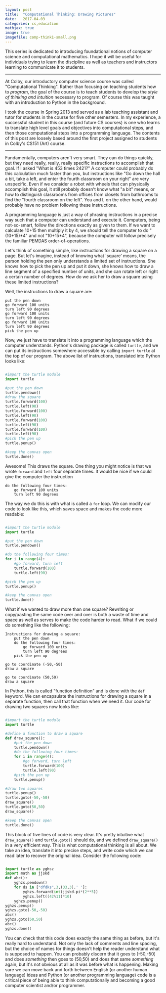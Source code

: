 ```yaml
---
layout: post
title:  "Computational Thinking: Drawing Pictures"
date:   2017-04-03
categories: cs,education
mathjax: true
image: true
imagefile: comp-think1-small.png
---
```


This series is dedicated to introducing foundational notions of computer science and computational mathematics.  I hope it will be useful for individuals trying to learn the discipline as well as teachers and instructors learning to communicate it to students.

---

At Colby, our introductory computer science course was called "Computational Thinking".  Rather than focusing on teaching students how to *program*, the goal of the course is to teach students to develop the *style of thinking and intuition* necessary to program.  Of course this was taught with an introduction to Python in the background.

I took the course in Spring 2013 and served as a lab teaching assistant and tutor for students in the course for five other semesters.  In my experience, a successful student in this course (and future CS courses) is one who learns to translate high level goals and objectives into computational steps, and then those computational steps into a programming language.  The contents of this post are loosely based around the first project assigned to students in Colby's CS151 (Art) course.

---

Fundamentally, computers aren't very smart.  They can do things quickly, but they need really, really, really specific instructions to accomplish that goal.  If I asked "What is 453 times 2421?" A computer could probably do this calculation much faster than you, but instructions like "Go down the hall a bit, take a left, and enter the fourth classroom on your right" are very unspecific.  Even if we consider a robot with wheels that can physically accomplish this goal, it still probably doesn't know what "a bit" means, or how to distinguish classrooms from offices from closets from bathrooms to find the "fourth classroom on the left".  You and I, on the other hand, would probably have no problem following these instructions.

A programming language is just a way of phrasing instructions in a precise way such that a computer can understand and execute it.  Computers, being not-so-smart, follow the directions exactly as given to them.  If we want to calculate 10+15 then multiply it by 4, we should tell the computer to do "(10+15)\*4" and not "10+15\*4", because the computer will follow precisely the familiar PEMDAS order-of-operations.

Let's think of something simple, like instructions for drawing a square on a page.  But let's imagine, instead of knowing what 'square' means, the person holding the pen only understands a limited set of instructions.  She knows how to pick the pen up and put it down, she knows how to draw a line segment of a specified number of units, and she can rotate left or right a certain number of degrees.  How do we ask her to draw a square using these limited instructions?

Well, the instructions to draw a square are:
```
put the pen down
go forward 100 units
turn left 90 degrees
go forward 100 units
turn left 90 degrees
go forward 100 units
turn left 90 degrees
pick the pen up
```

Now, we just have to translate it into a programming language which the computer understands.  Python's drawing package is called ```turtle```, and we can put its instructions somewhere accessible by calling ```import turtle``` at the top of our program.  The above list of instructions, translated into Python looks like:

```python

#import the turtle module
import turtle

#put the pen down
turtle.pendown()
#draw the square
turtle.forward(100)
turtle.left(90)
turtle.forward(100)
turtle.left(90)
turtle.forward(100)
turtle.left(90)
turtle.forward(100)
turtle.left(90)
#pick the pen up
turtle.penup()

#keep the canvas open
turtle.done()

```


Awesome!  This draws the square.  One thing you might notice is that we wrote ```forward``` and ```left``` four separate times.  It would be nice if we could give the computer the instruction

```
do the following four times:
    go forward 100 units
    turn left 90 degrees
```

The way we do this is with what is called a ```for``` loop.  We can modify our code to look like this, which saves space and makes the code more readable:


```python

#import the turtle module
import turtle

#put the pen down
turtle.pendown()

#do the following four times:
for i in range(4):
    #go forward, turn left
    turtle.forward(100)
    turtle.left(90)

#pick the pen up
turtle.penup()

#keep the canvas open
turtle.done()
```

What if we wanted to draw more than one square?  Rewriting or copy/pasting the same code over and over is both a waste of time and space as well as serves to make the code harder to read.  What if we could do something like the following:

```
Instructions for drawing a square:
    put the pen down
    do the following four times:
        go forward 100 units
        turn left 90 degrees
    pick the pen up
   
go to coordinate (-50,-50)
draw a square

go to coordinate (50,50)
draw a square
```

In Python, this is called "function definition" and is done with the ```def``` keyword.  We can encapsulate the instructions for drawing a square in a separate function, then call that function when we need it.  Our code for drawing two squares now looks like:


```python

#import the turtle module
import turtle

#define a function to draw a square
def draw_square():
    #put the pen down
    turtle.pendown()
    #do the following four times:
    for i in range(4):
        #go forward, turn left
        turtle.forward(100)
        turtle.left(90)
    #pick the pen up
    turtle.penup()

#draw two squares
turtle.penup()
turtle.goto(-50,-50)
draw_square()
turtle.goto(50,50)
draw_square()

#keep the canvas open
turtle.done()

```  



This block of five lines of code is very clear.  It's pretty intuitive what ```draw_square()``` and ```turtle.goto()``` should do, and we defined ```draw_square()``` in a very efficient way.  This is what computational thinking is all about.  We take an idea, translate it into precise steps, and write code which we can read later to recover the original idea.  Consider the following code:


```python

import turtle as yghsz
import math as jjskd
def abc():
    yghzs.pendown()
    for ds in ["dfdks",3,(33,3),' ']:
        yghzs.forward(int(jjskd.pi*(2**5))
        yghzs.left((42%11)*10)
    yghzs.penup()
yghzs.penup()
yghzs.goto(-50,-50)
abc()
yghzs.goto(50,50)
abc()
yghzs.done()

```


You can check that this code does exactly the same thing as before, but it's really hard to understand.  Not only the lack of comments and line spacing, but the choice of names for things doesn't help the reader understand what is supposed to happen.  You can probably discern that it goes to (-50,-50) and does *something* then goes to (50,50) and does that same *something* again, but it's not obvious at all as it was before what is happening.  Making sure we can move back and forth between English (or another human language) ideas and Python (or another programming language) code is a critical piece of being able to think computationally and becoming a good computer scientist and/or programmer.
